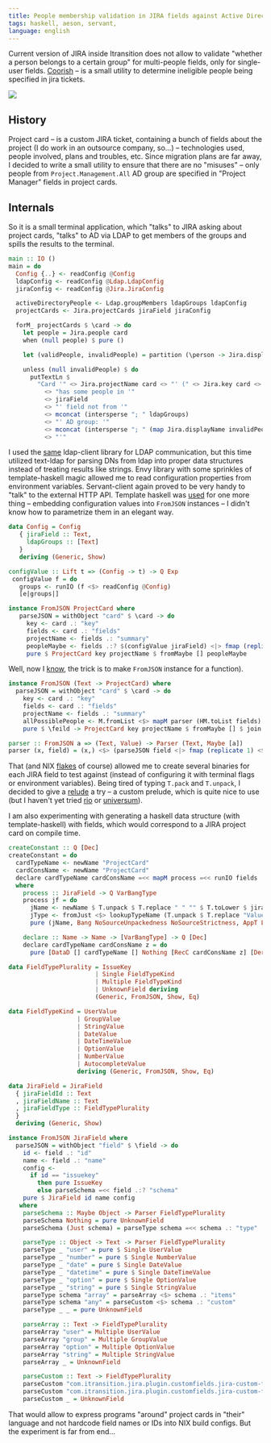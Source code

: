 ```yaml
---
title: People membership validation in JIRA fields against Active Directory
tags: haskell, aeson, servant,
language: english
---
```


Current version of JIRA inside Itransition does not allow to validate "whether a person belongs to a certain group" for multi-people fields, only for single-user fields. [Coorish](@gh(maksar)) – is a small utility to determine ineligible people being specified in jira tickets.

<!--more-->

<a href="/images/coorish/1.png" class="center fresco" data-fresco-group="thumbnail" data-fresco-options="ui: 'inside', thumbnails: false"><img src="/previews/coorish/1.png"/></a>

## History

Project card – is a custom JIRA ticket, containing a bunch of fields about the project (I do work in an outsource company, so...) – technologies used, people involved, plans and troubles, etc. Since migration plans are far away, I decided to write a small utility to ensure that there are no "misuses" – only people from `Project.Management.All` AD group are specified in "Project Manager" fields in project cards.

## Internals

So it is a small terminal application, which "talks" to JIRA asking about project cards, "talks" to AD via LDAP to get members of the groups and spills the results to the terminal.

```haskell
main :: IO ()
main = do
  Config {..} <- readConfig @Config
  ldapConfig <- readConfig @Ldap.LdapConfig
  jiraConfig <- readConfig @Jira.JiraConfig

  activeDirectoryPeople <- Ldap.groupMembers ldapGroups ldapConfig
  projectCards <- Jira.projectCards jiraField jiraConfig

  forM_ projectCards $ \card -> do
    let people = Jira.people card
    when (null people) $ pure ()

    let (validPeople, invalidPeople) = partition (\person -> Jira.displayName person `elem` activeDirectoryPeople) people

    unless (null invalidPeople) $ do
      putTextLn $
        "Card '" <> Jira.projectName card <> "' (" <> Jira.key card <> ") "
          <> "has some people in '"
          <> jiraField
          <> "' field not from '"
          <> mconcat (intersperse "; " ldapGroups)
          <> "' AD group: '"
          <> mconcat (intersperse "; " (map Jira.displayName invalidPeople))
          <> "'"
```

I used the [same](/posts/projects/2020-02-07-ldap-bot.html) ldap-client library for LDAP communication, but this time utilized text-ldap for parsing DNs from ldap into proper data structures instead of treating results like strings. Envy library with some sprinkles of template-haskell magic allowed me to read configuration properties from environment variables. Servant-client again proved to be very handy to "talk" to the external HTTP API. Template haskell was [used](@gh(maksar):coorish/commit/d961d01763ad66c113abf9551315b5f1b5a4f2dd#diff-31b2976c7d81ff33a9d0115c0b39c980023862d7bad0cef4e20fda15fa2bb863R91-R97) for one more thing – embedding configuration values into `FromJSON` instances – I didn't know how to parametrize them in an elegant way.

```haskell
data Config = Config
   { jiraField :: Text,
     ldapGroups :: [Text]
   }
   deriving (Generic, Show)

configValue :: Lift t => (Config -> t) -> Q Exp
 configValue f = do
   groups <- runIO (f <$> readConfig @Config)
   [e|groups|]

instance FromJSON ProjectCard where
   parseJSON = withObject "card" $ \card -> do
     key <- card .: "key"
     fields <- card .: "fields"
     projectName <- fields .: "summary"
     peopleMaybe <- fields .:? $(configValue jiraField) <|> fmap (replicate 1) <$> fields .:? $(configValue jiraField)
     pure $ ProjectCard key projectName $ fromMaybe [] peopleMaybe
```

Well, now I [know](@gh(maksar):coorish/blob/35fbc99a57c57fae5a8232f9105ed81e6f61e06d/app/Jira.hs#L88-L94), the trick is to make `FromJSON` instance for a function).

```haskell
instance FromJSON (Text -> ProjectCard) where
  parseJSON = withObject "card" $ \card -> do
    key <- card .: "key"
    fields <- card .: "fields"
    projectName <- fields .: "summary"
    allPossiblePeople <- M.fromList <$> mapM parser (HM.toList fields)
    pure $ \feild -> ProjectCard key projectName $ fromMaybe [] $ join $ lookup feild allPossiblePeople

parser :: FromJSON a => (Text, Value) -> Parser (Text, Maybe [a])
parser (x, field) = (x,) <$> (parseJSON field <|> fmap (replicate 1) <$> parseJSON field) <|> pure (x, Nothing)
```

That (and NIX [flakes](@gh(maksar):coorish/blob/10c6a3be99ace3fc363613c85caadd256704531a/flake.nix#L23-L46) of course) allowed me to create several binaries for each JIRA field to test against (instead of configuring it with terminal flags or environment variables). Being tired of typing `T.pack` and `T.unpack`, I decided to give a [relude](@gh(kowainik)) a try – a custom prelude, which is quite nice to use (but I haven't yet tried [rio](@hackage) or [universum](@gh(serokell))).

I am also experimenting with generating a haskell data structure (with template-haskell) with fields, which would correspond to a JIRA project card on compile time.

```haskell
createConstant :: Q [Dec]
createConstant = do
  cardTypeName <- newName "ProjectCard"
  cardConsName <- newName "ProjectCard"
  declare cardTypeName cardConsName =<< mapM process =<< runIO fields
  where
    process :: JiraField -> Q VarBangType
    process jf = do
      jName <- newName $ T.unpack $ T.replace " " "" $ T.toLower $ jiraFieldName jf
      jType <- fromJust <$> lookupTypeName (T.unpack $ T.replace "Value" "" $ T.replace "Multiple " "" $ T.replace "Single " "" $ T.pack $ show $ jiraFieldType jf)
      pure (jName, Bang NoSourceUnpackedness NoSourceStrictness, AppT ListT (ConT jType))

    declare :: Name -> Name -> [VarBangType] -> Q [Dec]
    declare cardTypeName cardConsName z = do
      pure [DataD [] cardTypeName [] Nothing [RecC cardConsName z] [DerivClause Nothing [ConT ''Show, ConT ''Generic, ConT ''FromJSON]]]

data FieldTypePlurality = IssueKey
                        | Single FieldTypeKind
                        | Multiple FieldTypeKind
                        | UnknownField deriving
                        (Generic, FromJSON, Show, Eq)

data FieldTypeKind = UserValue
                   | GroupValue
                   | StringValue
                   | DateValue
                   | DateTimeValue
                   | OptionValue
                   | NumberValue
                   | AutocompleteValue
                   deriving (Generic, FromJSON, Show, Eq)

data JiraField = JiraField
  { jiraFieldId :: Text
  , jiraFieldName :: Text
  , jiraFieldType :: FieldTypePlurality
  }
  deriving (Generic, Show)

instance FromJSON JiraField where
  parseJSON = withObject "field" $ \field -> do
    id <- field .: "id"
    name <- field .: "name"
    config <-
      if id == "issuekey"
        then pure IssueKey
        else parseSchema =<< field .:? "schema"
    pure $ JiraField id name config
   where
    parseSchema :: Maybe Object -> Parser FieldTypePlurality
    parseSchema Nothing = pure UnknownField
    parseSchema (Just schema) = parseType schema =<< schema .: "type"

    parseType :: Object -> Text -> Parser FieldTypePlurality
    parseType _ "user" = pure $ Single UserValue
    parseType _ "number" = pure $ Single NumberValue
    parseType _ "date" = pure $ Single DateValue
    parseType _ "datetime" = pure $ Single DateTimeValue
    parseType _ "option" = pure $ Single OptionValue
    parseType _ "string" = pure $ Single StringValue
    parseType schema "array" = parseArray <$> schema .: "items"
    parseType schema "any" = parseCustom <$> schema .: "custom"
    parseType _ _ = pure UnknownField

    parseArray :: Text -> FieldTypePlurality
    parseArray "user" = Multiple UserValue
    parseArray "group" = Multiple GroupValue
    parseArray "option" = Multiple OptionValue
    parseArray "string" = Multiple StringValue
    parseArray _ = UnknownField

    parseCustom :: Text -> FieldTypePlurality
    parseCustom "com.itransition.jira.plugin.customfields.jira-custom-fields:singlecomplete" = Single AutocompleteValue
    parseCustom "com.itransition.jira.plugin.customfields.jira-custom-fields:typeaheadfield" = Multiple AutocompleteValue
    parseCustom _ = UnknownField
```

That would allow to express programs "around" project cards in "their" language and not hardcode field names or IDs into NIX build configs. But the experiment is far from end...